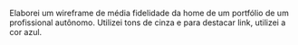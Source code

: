 Elaborei um wireframe de média fidelidade da home de um portfólio de um profissional autônomo. Utilizei tons de cinza e para destacar link, utilizei a cor azul.